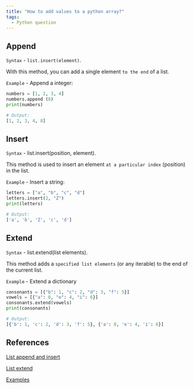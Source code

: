 ```yaml
---
title: "How to add values to a python array?"
tags:
  - Python question
---
```


## Append

`Syntax` - `list.insert(element)`.

With this method, you can add a single element `to the end` of a list.

`Example` - Append a integer:

```python
numbers = [1, 2, 3, 4]
numbers.append (8)
print(numbers)

# Output:
[1, 2, 3, 4, 8]
```

## Insert

`Syntax` - list.insert(position, element).

This method is used to insert an element `at a particular index` (position) in the list.

`Example` - Insert a string:

```python
letters = ["a", "b", "c", "d"]
letters.insert(2, "Z")
print(letters)

# Output:
['a', 'b', 'Z', 'c', 'd']
```

## Extend

`Syntax` - list.extend(list elements).

This method adds a `specified list elements` (or any iterable) to the end of the current list.

`Example` - Extend a dictionary

```python
consonants = [{"b": 1, "c": 2, "d": 3, "f": 5}]
vowels = [{"a": 0, "e": 4, "i": 6}]
consonants.extend(vowels)
print(consonants)

# Output:
[{'b': 1, 'c': 2, 'd': 3, 'f': 5}, {'a': 0, 'e': 4, 'i': 6}]
```

## References

[List append and insert](https://www.freecodecamp.org/news/python-list-append-how-to-add-an-element-to-an-array-explained-with-examples/)

[List extend](https://www.w3schools.com/python/ref_list_insert.asp)

[Examples](https://www.freecodecamp.org/news/python-list-append-how-to-add-an-element-to-an-array-explained-with-examples/)
